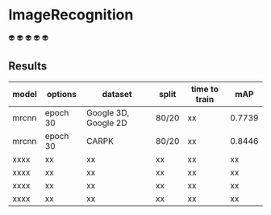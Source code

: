 # ImageRecognition

:alien:
:alien:
:alien:
:alien:
:alien:

## Results

| model | options | dataset | split | time to train | mAP |
| --- | --- | --- | --- | --- | --- |
| mrcnn | epoch 30 | Google 3D, Google 2D | 80/20 | xx | 0.7739 |
| mrcnn | epoch 30 | CARPK | 80/20 | xx | 0.8446 | 
| xxxx | xx | xx | xx | xx | xx |
| xxxx | xx | xx | xx | xx | xx |
| xxxx | xx | xx | xx | xx | xx |
| xxxx | xx | xx | xx | xx | xx |

